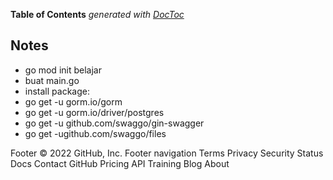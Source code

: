 **Table of Contents**  *generated with [DocToc](https://github.com/thlorenz/doctoc)*

## Notes

* go mod init belajar
* buat main.go
* install package:
* go get -u gorm.io/gorm
* go get -u gorm.io/driver/postgres
* go get -u github.com/swaggo/gin-swagger
* go get -ugithub.com/swaggo/files



Footer
© 2022 GitHub, Inc.
Footer navigation
Terms
Privacy
Security
Status
Docs
Contact GitHub
Pricing
API
Training
Blog
About
